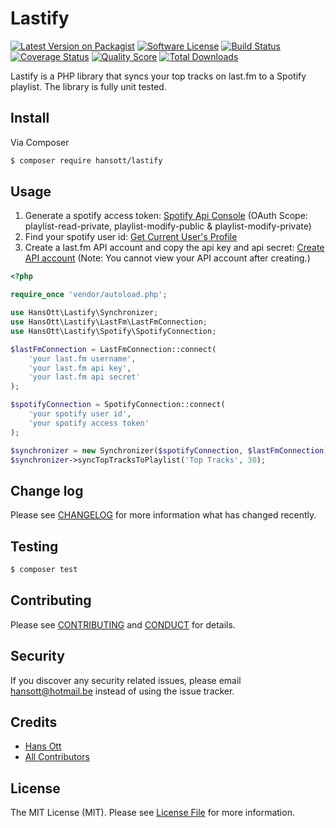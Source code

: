 # Lastify

[![Latest Version on Packagist][ico-version]][link-packagist]
[![Software License][ico-license]](LICENSE.md)
[![Build Status][ico-travis]][link-travis]
[![Coverage Status][ico-scrutinizer]][link-scrutinizer]
[![Quality Score][ico-code-quality]][link-code-quality]
[![Total Downloads][ico-downloads]][link-downloads]

Lastify is a PHP library that syncs your top tracks on last.fm to a Spotify playlist. The library is fully unit tested.

## Install

Via Composer

``` bash
$ composer require hansott/lastify
```

## Usage

1. Generate a spotify access token: [Spotify Api Console](https://developer.spotify.com/web-api/console/get-current-user/) (OAuth Scope: playlist-read-private, playlist-modify-public & playlist-modify-private)
2. Find your spotify user id: [Get Current User's Profile](https://developer.spotify.com/web-api/console/get-current-user/)
3. Create a last.fm API account and copy the api key and api secret: [Create API account](http://www.last.fm/api/account/create) (Note: You cannot view your API account after creating.)

``` php
<?php

require_once 'vendor/autoload.php';

use HansOtt\Lastify\Synchronizer;
use HansOtt\Lastify\LastFm\LastFmConnection;
use HansOtt\Lastify\Spotify\SpotifyConnection;

$lastFmConnection = LastFmConnection::connect(
    'your last.fm username',
    'your last.fm api key',
    'your last.fm api secret'
);

$spotifyConnection = SpotifyConnection::connect(
    'your spotify user id',
    'your spotify access token'
);

$synchronizer = new Synchronizer($spotifyConnection, $lastFmConnection);
$synchronizer->syncTopTracksToPlaylist('Top Tracks', 30);
```

## Change log

Please see [CHANGELOG](CHANGELOG.md) for more information what has changed recently.

## Testing

``` bash
$ composer test
```

## Contributing

Please see [CONTRIBUTING](CONTRIBUTING.md) and [CONDUCT](CONDUCT.md) for details.

## Security

If you discover any security related issues, please email hansott@hotmail.be instead of using the issue tracker.

## Credits

- [Hans Ott][link-author]
- [All Contributors][link-contributors]

## License

The MIT License (MIT). Please see [License File](LICENSE.md) for more information.

[ico-version]: https://img.shields.io/packagist/v/hansott/lastify.svg?style=flat-square
[ico-license]: https://img.shields.io/badge/license-MIT-brightgreen.svg?style=flat-square
[ico-travis]: https://img.shields.io/travis/hansott/lastify/master.svg?style=flat-square
[ico-scrutinizer]: https://img.shields.io/scrutinizer/coverage/g/hansott/lastify.svg?style=flat-square
[ico-code-quality]: https://img.shields.io/scrutinizer/g/hansott/lastify.svg?style=flat-square
[ico-downloads]: https://img.shields.io/packagist/dt/hansott/lastify.svg?style=flat-square

[link-packagist]: https://packagist.org/packages/hansott/lastify
[link-travis]: https://travis-ci.org/hansott/lastify
[link-scrutinizer]: https://scrutinizer-ci.com/g/hansott/lastify/code-structure
[link-code-quality]: https://scrutinizer-ci.com/g/hansott/lastify
[link-downloads]: https://packagist.org/packages/hansott/lastify
[link-author]: https://github.com/hansott
[link-contributors]: ../../contributors
